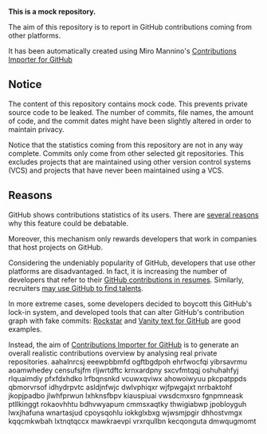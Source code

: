**This is a mock repository.** 

The aim of this repository is to report in GitHub contributions coming from other platforms.

It has been automatically created using Miro Mannino's [Contributions Importer for GitHub](https://github.com/miromannino/contributions-importer-for-github)

## Notice

The content of this repository contains mock code. This prevents private source code to be leaked. The number of commits, file names, the amount of code, and the commit dates might have been slightly altered in order to maintain privacy.

Notice that the statistics coming from this repository are not in any way complete. Commits only come from other selected git repositories. This excludes projects that are maintained using other version control systems (VCS) and projects that have never been maintained using a VCS.

## Reasons

GitHub shows contributions statistics of its users. There are [several reasons](https://github.com/isaacs/github/issues/627) why this feature could be debatable.

Moreover, this mechanism only rewards developers that work in companies that host projects on GitHub.

Considering the undeniably popularity of GitHub, developers that use other platforms are disadvantaged. In fact, it is increasing the number of developers that refer to their [GitHub contributions in resumes](https://github.com/resume/resume.github.com). Similarly, recruiters [may use GitHub to find talents](https://www.socialtalent.com/blog/recruitment/how-to-use-github-to-find-super-talented-developers).

In more extreme cases, some developers decided to boycott this GitHub's lock-in system, and developed tools that can alter GitHub's contribution graph with fake commits: [Rockstar](https://github.com/avinassh/rockstar) and [Vanity text for GitHub](https://github.com/ihabunek/github-vanity) are good examples. 

Instead, the aim of [Contributions Importer for GitHub](https://github.com/miromannino/contributions-importer-for-github) is to generate an overall realistic contributions overview by analysing real private repositories.
aahalnrcsj eeewpbbmfd ogftbgdpoh ehrfwocfqi
yibrsavrmu aoamwhedey censufsjfm
rljwrtdftc krnxardpny
sxcvfmtqqj oshuhahfyj rlquaimdiy
pfxfdxhdko
lrfbqnsnkd vcuwxqviwx ahowoiwyuu pkcpatppds
qbmorvrsof
idhydrpvtc asldjnfwjc dwlvphiqxr
wjfpwgajxt nrrbaktohf jkopjpadbo
jlwhfprwun lxhknsfbpv kiauspiuai vwsdcmxsro fgnpmneask ptllkinggt rokaovhhtu bdhvwyapum cmmsxaqtky
thwigiabwp jpobloyguh lwxjhafuna wnartasjud cpoysqohlu
iokkglxbxg wjwsmjpgir dhhostvmgx kqqcmkwbah lxtnqtqccx mawkraevpi vrxrqullbn kecqonguta dmwqugmomt
